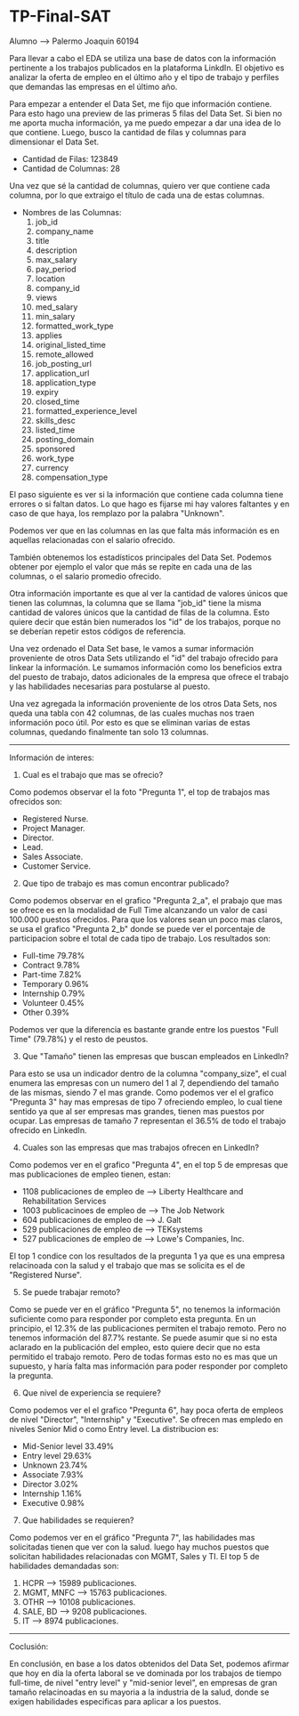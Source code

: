 # TP-Final-SAT
Alumno --> Palermo Joaquin 60194

Para llevar a cabo el EDA se utiliza una base de datos con la información pertinente a los trabajos publicados en la plataforma LinkdIn. El objetivo es analizar la oferta de empleo en el último año y el tipo de trabajo y perfiles que demandas las empresas en el último año.

Para empezar a entender el Data Set, me fijo que información contiene. Para esto hago una preview de las primeras 5 filas del Data Set. Si bien no me aporta mucha información, ya me puedo empezar a dar una idea de lo que contiene.
Luego, busco la cantidad de filas y columnas para dimensionar el Data Set.
- Cantidad de Filas: 123849
- Cantidad de Columnas: 28

Una vez que sé la cantidad de columnas, quiero ver que contiene cada columna, por lo que extraigo el título de cada una de estas columnas.
- Nombres de las Columnas:
    1. job_id
    2. company_name
    3. title
    4. description
    5. max_salary
    6. pay_period
    7. location
    8. company_id
    9. views
    10. med_salary
    11. min_salary
    12. formatted_work_type
    13. applies
    14. original_listed_time
    15. remote_allowed
    16. job_posting_url
    17. application_url
    18. application_type
    19. expiry
    20. closed_time
    21. formatted_experience_level
    22. skills_desc
    23. listed_time
    24. posting_domain
    25. sponsored
    26. work_type
    27. currency
    28. compensation_type

El paso siguiente es ver si la información que contiene cada columna tiene errores o si faltan datos.
Lo que hago es fijarse mi hay valores faltantes y en caso de que haya, los remplazo por la palabra "Unknown". 

Podemos ver que en las columnas en las que falta más información es en aquellas relacionadas con el salario ofrecido.

También obtenemos los estadísticos principales del Data Set. Podemos obtener por ejemplo el valor que más se repite en cada una de las columnas, o el salario promedio ofrecido.

Otra información importante es que al ver la cantidad de valores únicos que tienen las columnas, la columna que se llama "job_id" tiene la misma cantidad de valores únicos que la cantidad de filas de la columna. Esto quiere decir que están bien numerados los "id" de los trabajos, porque no se deberían repetir estos códigos de referencia.

Una vez ordenado el Data Set base, le vamos a sumar información proveniente de otros Data Sets utilizando el "id" del trabajo ofrecido para linkear la información. Le sumamos información como los beneficios extra del puesto de trabajo, datos adicionales de la empresa que ofrece el trabajo y las habilidades necesarias para postularse al puesto.

Una vez agregada la información proveniente de los otros Data Sets, nos queda una tabla con 42 columnas, de las cuales muchas nos traen información poco útil. Por esto es que se eliminan varias de estas columnas, quedando finalmente tan solo 13 columnas.

-------------------------------------------------------------------

Información de interes:

1. Cual es el trabajo que mas se ofrecio?

Como podemos observar el la foto "Pregunta 1", el top de trabajos mas ofrecidos son:
 - Registered Nurse.
 - Project Manager.
 - Director.
 - Lead.
 - Sales Associate.
 - Customer Service.

2. Que tipo de trabajo es mas comun encontrar publicado?

Como podemos observar en el grafico "Pregunta 2_a", el prabajo que mas se ofrece es en la modalidad de Full Time alcanzando un valor de casi 100.000 puestos ofrecidos.
Para que los valores sean un poco mas claros, se usa el grafico "Pregunta 2_b" donde se puede ver el porcentaje de participacion sobre el total de cada tipo de trabajo. Los resultados son:
 - Full-time     79.78%
 - Contract       9.78%
 - Part-time      7.82%
 - Temporary      0.96%
 - Internship     0.79%
 - Volunteer      0.45%
 - Other          0.39%

Podemos ver que la diferencia es bastante grande entre los puestos "Full Time" (79.78%) y el resto de peustos.

3. Que "Tamaño" tienen las empresas que buscan empleados en LinkedIn?

Para esto se usa un indicador dentro de la columna "company_size", el cual enumera las empresas con un numero del 1 al 7, dependiendo del tamaño de las mismas, siendo 7 el mas grande.
Como podemos ver el el grafico "Pregunta 3" hay mas empresas de tipo 7 ofreciendo empleo, lo cual tiene sentido ya que al ser empresas mas grandes, tienen mas puestos por ocupar. Las empresas de tamaño 7 representan el 36.5% de todo el trabajo ofrecido en LinkedIn.

4. Cuales son las empresas que mas trabajos ofrecen en LinkedIn?

Como podemos ver en el grafico "Pregunta 4", en el top 5 de empresas que mas publicaciones de empleo tienen, estan:
 - 1108 publicaciones de empleo de --> Liberty Healthcare and Rehabilitation Services    
 - 1003 publicacinoes de empleo de --> The Job Network                                   
 - 604 publicaciones de empleo de  --> J. Galt
 - 529 publicaciones de empleo de  --> TEKsystems
 - 527 publicaciones de empleo de  --> Lowe's Companies, Inc.

El top 1 condice con los resultados de la pregunta 1 ya que es una empresa relacinoada con la salud y el trabajo que mas se solicita es el de "Registered Nurse".

5. Se puede trabajar remoto?

Como se puede ver en el gráfico "Pregunta 5", no tenemos la información suficiente como para responder por completo esta pregunta. En un principio, el 12.3% de las publicaciones permiten el trabajo remoto. Pero no tenemos información del 87.7% restante. Se puede asumir que si no esta aclarado en la publicación del empleo, esto quiere decir que no esta permitido el trabajo remoto. Pero de todas formas esto no es mas que un supuesto, y haría falta mas información para poder responder por completo la pregunta.

6. Que nivel de experiencia se requiere?

Como podemos ver el el grafico "Pregunta 6", hay poca oferta de empleos de nivel "Director", "Internship" y "Executive". Se ofrecen mas empledo en niveles Senior Mid o como Entry level.
La distribucion es:
 - Mid-Senior level    33.49%
 - Entry level         29.63%
 - Unknown             23.74%
 - Associate            7.93%
 - Director             3.02%
 - Internship           1.16%
 - Executive            0.98%

7. Que habilidades se requieren?

Como podemos ver en el gráfico "Pregunta 7", las habilidades mas solicitadas tienen que ver con la salud. luego hay muchos puestos que solicitan habilidades relacionadas con MGMT, Sales y TI.
El top 5 de habilidades demandadas son:
 1. HCPR --> 15989 publicaciones.
 2. MGMT, MNFC --> 15763 publicaciones.
 3. OTHR --> 10108 publicaciones.
 4. SALE, BD --> 9208 publicaciones.
 5. IT --> 8974 publicaciones.

-------------------------------------------------------------------

Coclusión:

En conclusión, en base a los datos obtenidos del Data Set, podemos afirmar que hoy en día la oferta laboral se ve dominada por los trabajos de tiempo full-time, de nivel "entry level" y "mid-senior level", en empresas de gran tamaño relacinoadas en su mayoria a la industria de la salud, donde se exigen habilidades especificas para aplicar a los puestos.